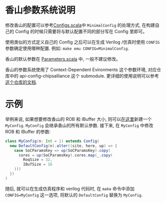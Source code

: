 香山参数系统说明
==================

修改香山的配置可以参考[Configs.scala](https://github.com/OpenXiangShan/XiangShan/blob/master/src/main/scala/top/Configs.scala)中 `MinimalConfig` 的处理方式, 在构建自己的 Config 的时候只需要将与默认配置不同的部分写在 Config 里即可。

使用类似的方式定义自己的 Config 之后可以在生成 Verilog /仿真时使用 `CONFIG` 参数确定使用哪种配置. 例如: `make emu CONFIG=MinimalConfig`.

香山的默认参数在 [Parameters.scala](https://github.com/OpenXiangShan/XiangShan/blob/master/src/main/scala/xiangshan/Parameters.scala) 中, 一般不建议修改。

香山的参数系统使用了 Context-Dependent Evironments 这个参数环境, 对应仓库中的 api-config-chipsalliance 这个 submodule. 更详细的使用说明可以参考[这个仓库的文档](https://github.com/chipsalliance/api-config-chipsalliance).


# 示例

举例来说, 如果想要修改香山的 ROB 和 IBuffer 大小, 则可以[在这里](https://github.com/OpenXiangShan/XiangShan/blob/master/src/main/scala/top/Configs.scala)新建一个 `MyConfig`. `MyConfig` 会继承香山的所有默认参数. 接下来, 在 `MyConfig` 中修改 ROB 和 IBuffer 的参数:

```scala
class MyConfig(n: Int = 1) extends Config(
  new DefaultConfig(n).alter((site, here, up) => {
    case SoCParamsKey => up(SoCParamsKey).copy(
      cores = up(SoCParamsKey).cores.map(_.copy(
        RoqSize = 32,
        IBufSize = 16
    )))
  })
)
```

随后, 就可以在生成仿真程序和 verilog 代码时, 在 `make` 命令中添加 `CONFIG=MyConfig` 这一选项, 将默认的 `DefaultConfig` 替换为 `MyConfig`.

